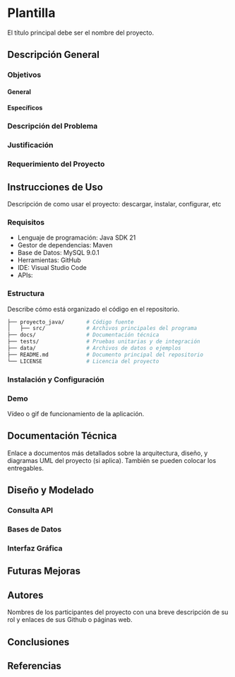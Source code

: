 # Plantilla

El título principal debe ser el nombre del proyecto.

## Descripción General

### Objetivos

#### General

#### Específicos

### Descripción del Problema

### Justificación

### Requerimiento del Proyecto

## Instrucciones de Uso

Descripción de como usar el proyecto: descargar, instalar, configurar, etc

### Requisitos

- Lenguaje de programación: Java SDK 21
- Gestor de dependencias: Maven
- Base de Datos: MySQL 9.0.1
- Herramientas: GitHub
- IDE: Visual Studio Code
- APIs: 

### Estructura

Describe cómo está organizado el código en el repositorio.

```bash
├── proyecto_java/       # Código fuente
│   ├── src/             # Archivos principales del programa
├── docs/                # Documentación técnica
├── tests/               # Pruebas unitarias y de integración
├── data/                # Archivos de datos o ejemplos
├── README.md            # Documento principal del repositorio
└── LICENSE              # Licencia del proyecto
```

### Instalación y Configuración

### Demo

Vídeo o gif de funcionamiento de la aplicación.

## Documentación Técnica

Enlace a documentos más detallados sobre la arquitectura, diseño, y diagramas UML del proyecto (si aplica). También se pueden colocar los entregables.

## Diseño y Modelado

### Consulta API

### Bases de Datos

### Interfaz Gráfica


## Futuras Mejoras

## Autores

Nombres de los participantes del proyecto con una breve descripción de su rol y enlaces de sus Github o páginas web.

## Conclusiones

## Referencias
